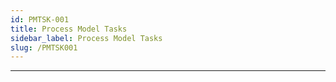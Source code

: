```yaml
---
id: PMTSK-001
title: Process Model Tasks 
sidebar_label: Process Model Tasks 
slug: /PMTSK001
---
```


___
